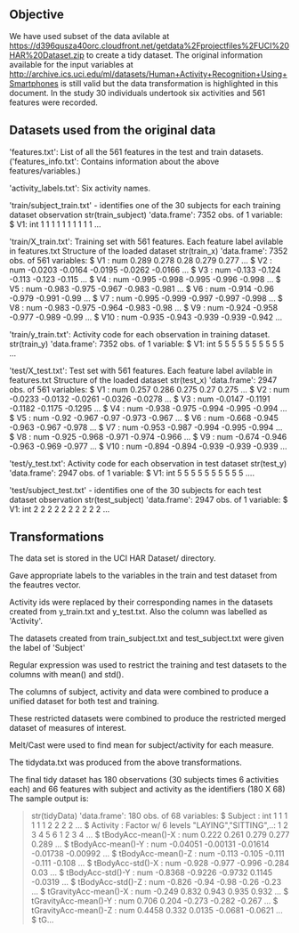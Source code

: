 ## Objective

We have used subset of the data avilable at https://d396qusza40orc.cloudfront.net/getdata%2Fprojectfiles%2FUCI%20HAR%20Dataset.zip
to create a tidy dataset. The original information available for the input variables at http://archive.ics.uci.edu/ml/datasets/Human+Activity+Recognition+Using+Smartphones is still valid but the data transformation is highlighted in this document. In the study 30 individuals undertook six activities and 561 features were recorded.

## Datasets used from the original data

'features.txt': List of all the 561 features in the test and train datasets.
('features_info.txt': Contains information about the above features/variables.)

'activity_labels.txt': Six activity names.

'train/subject_train.txt' - identifies one of the 30 subjects for each training dataset observation
str(train_subject)
'data.frame':	7352 obs. of  1 variable:
 $ V1: int  1 1 1 1 1 1 1 1 1 1 ...

'train/X_train.txt': Training set with 561 features. Each feature label avilable in features.txt
Structure of the loaded dataset
str(train_x)
'data.frame':	7352 obs. of  561 variables:
 $ V1  : num  0.289 0.278 0.28 0.279 0.277 ...
 $ V2  : num  -0.0203 -0.0164 -0.0195 -0.0262 -0.0166 ...
 $ V3  : num  -0.133 -0.124 -0.113 -0.123 -0.115 ...
 $ V4  : num  -0.995 -0.998 -0.995 -0.996 -0.998 ...
 $ V5  : num  -0.983 -0.975 -0.967 -0.983 -0.981 ...
 $ V6  : num  -0.914 -0.96 -0.979 -0.991 -0.99 ...
 $ V7  : num  -0.995 -0.999 -0.997 -0.997 -0.998 ...
 $ V8  : num  -0.983 -0.975 -0.964 -0.983 -0.98 ...
 $ V9  : num  -0.924 -0.958 -0.977 -0.989 -0.99 ...
 $ V10 : num  -0.935 -0.943 -0.939 -0.939 -0.942 ...
 
'train/y_train.txt': Activity code for each observation in training dataset.
str(train_y)
'data.frame':	7352 obs. of  1 variable:
 $ V1: int  5 5 5 5 5 5 5 5 5 5 ...
 
'test/X_test.txt': Test set with 561 features. Each feature label avilable in features.txt
Structure of the loaded dataset
str(test_x)
'data.frame':	2947 obs. of  561 variables:
 $ V1  : num  0.257 0.286 0.275 0.27 0.275 ...
 $ V2  : num  -0.0233 -0.0132 -0.0261 -0.0326 -0.0278 ...
 $ V3  : num  -0.0147 -0.1191 -0.1182 -0.1175 -0.1295 ...
 $ V4  : num  -0.938 -0.975 -0.994 -0.995 -0.994 ...
 $ V5  : num  -0.92 -0.967 -0.97 -0.973 -0.967 ...
 $ V6  : num  -0.668 -0.945 -0.963 -0.967 -0.978 ...
 $ V7  : num  -0.953 -0.987 -0.994 -0.995 -0.994 ...
 $ V8  : num  -0.925 -0.968 -0.971 -0.974 -0.966 ...
 $ V9  : num  -0.674 -0.946 -0.963 -0.969 -0.977 ...
 $ V10 : num  -0.894 -0.894 -0.939 -0.939 -0.939 ...

'test/y_test.txt': Activity code for each observation in test dataset
str(test_y)
'data.frame':	2947 obs. of  1 variable:
 $ V1: int  5 5 5 5 5 5 5 5 5 5 ....

'test/subject_test.txt' - identifies one of the 30 subjects for each test dataset observation
str(test_subject)
'data.frame':	2947 obs. of  1 variable:
 $ V1: int  2 2 2 2 2 2 2 2 2 2 ...
 
## Transformations

The data set is stored in the UCI HAR Dataset/ directory.
 
 Gave appropriate labels to the variables in the train and test dataset from the feautres vector.
 
 Activity ids were replaced by their corresponding names in the datasets created from y_train.txt and y_test.txt. Also the column was labelled as 'Activity'. 
 
 The datasets created from train_subject.txt and test_subject.txt were given the label of 'Subject'
 
 Regular expression was used to restrict the training and test datasets to the columns with mean() and std().
 
 The columns  of subject, activity and data were combined to produce a unified dataset for both test and training.
 
 These restricted datasets were combined to produce the restricted merged dataset of measures of interest.
 
 Melt/Cast were used to find mean for subject/activity for each measure.
 
 The tidydata.txt was produced from the above transformations.
 
 The final tidy dataset has 180 observations (30 subjects times 6 activities each) and 66 features with subject and activity as the identifiers (180 X 68) The sample output is:
 
 > str(tidyData)
'data.frame':	180 obs. of  68 variables:
 $ Subject                    : int  1 1 1 1 1 1 2 2 2 2 ...
 $ Activity                   : Factor w/ 6 levels "LAYING","SITTING",..: 1 2 3 4 5 6 1 2 3 4 ...
 $ tBodyAcc-mean()-X          : num  0.222 0.261 0.279 0.277 0.289 ...
 $ tBodyAcc-mean()-Y          : num  -0.04051 -0.00131 -0.01614 -0.01738 -0.00992 ...
 $ tBodyAcc-mean()-Z          : num  -0.113 -0.105 -0.111 -0.111 -0.108 ...
 $ tBodyAcc-std()-X           : num  -0.928 -0.977 -0.996 -0.284 0.03 ...
 $ tBodyAcc-std()-Y           : num  -0.8368 -0.9226 -0.9732 0.1145 -0.0319 ...
 $ tBodyAcc-std()-Z           : num  -0.826 -0.94 -0.98 -0.26 -0.23 ...
 $ tGravityAcc-mean()-X       : num  -0.249 0.832 0.943 0.935 0.932 ...
 $ tGravityAcc-mean()-Y       : num  0.706 0.204 -0.273 -0.282 -0.267 ...
 $ tGravityAcc-mean()-Z       : num  0.4458 0.332 0.0135 -0.0681 -0.0621 ...
 $ tG...
 
 
 
